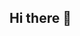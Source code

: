 ## Hi there 👋

<ing src="https://github.com/Crazy1god/Crazy1god/blob/main/qeliameow-cat.gif" alt="Unlimited">
